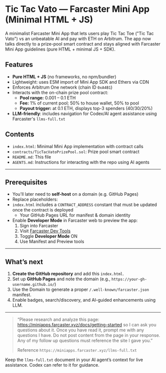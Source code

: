 # Tic Tac Vato — Farcaster Mini App (Minimal HTML + JS)

A minimalist Farcaster Mini App that lets users play Tic Tac Toe ("Tic Tac Vato") vs an unbeatable AI and pay with ETH on Arbitrum. The app now talks directly to a prize-pool smart contract and stays aligned with Farcaster Mini App guidelines (pure HTML + minimal JS + SDK).

## Features

- **Pure HTML + JS** (no frameworks, no npm/bundler)
- Lightweight: uses ESM import of Mini App SDK and Ethers via CDN
- Enforces Arbitrum One network (chain ID `0xA4B1`)
- Interacts with the on-chain prize pool contract:
  - **Pool range:** 0.001 – 0.1 ETH
  - **Fee:** 1% of current pool; 50% to house wallet, 50% to pool
  - **Payout trigger:** at 0.1 ETH, displays top-3 spenders (40/30/20%)
- **LLM-friendly**: includes navigation for Codex/AI agent assistance using Farcaster's `llms-full.txt`

## Contents

- `index.html`: Minimal Mini App implementation with contract calls
- `contracts/TicTacVatoPrizePool.sol`: Prize pool smart contract
- `README.md`: This file
- `AGENTS.md`: Instructions for interacting with the repo using AI agents

---

## Prerequisites

- You'll later need to **self-host** on a domain (e.g. GitHub Pages)
- Replace placeholders:
- `index.html` includes a `CONTRACT_ADDRESS` constant that must be updated once the contract is deployed
  - Your GitHub Pages URL for manifest & domain identity
- Enable **Developer Mode** in Farcaster web to preview the app:
  1. Sign into Farcaster
  2. Visit [Farcaster Dev Tools](https://farcaster.xyz/~/settings/developer-tools)
  3. Toggle **Developer Mode** ON
  4. Use Manifest and Preview tools

---

## What’s next

1. **Create the GitHub repository** and add this `index.html`.
2. Set up **GitHub Pages** and note the domain (e.g., `https://your-gh-username.github.io/`)
3. Use the Domain to generate a proper `/.well-known/farcaster.json` manifest.
4. Enable badges, search/discovery, and AI-guided enhancements using LLM.

---

> “Please research and analyze this page: https://miniapps.farcaster.xyz/docs/getting-started so I can ask you questions about it. Once you have read it, prompt me with any questions I have. Do not post content from the page in your response. Any of my follow up questions must reference the site I gave you.”  
>
> Reference `https://miniapps.farcaster.xyz/llms-full.txt`

Keep the `llms-full.txt` document in your AI agent’s context for live assistance. Codex can refer to it for guidance.
